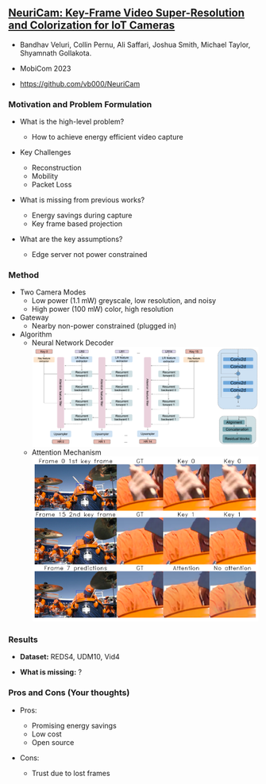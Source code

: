 ## [NeuriCam: Key-Frame Video Super-Resolution and Colorization for IoT Cameras](https://arxiv.org/abs/2207.12496)

* Bandhav Veluri, Collin Pernu, Ali Saffari, Joshua Smith, Michael Taylor, Shyamnath Gollakota.

* MobiCom 2023 

* https://github.com/vb000/NeuriCam

### Motivation and Problem Formulation

* What is the high-level problem?
  * How to achieve energy efficient video capture

* Key Challenges
  * Reconstruction
  * Mobility
  * Packet Loss

* What is missing from previous works?
  * Energy savings during capture
  * Key frame based projection

* What are the key assumptions? 
  * Edge server not power constrained

### Method

* Two Camera Modes 
  * Low power (1.1 mW) greyscale, low resolution, and noisy
  * High power (100 mW) color, high resolution
* Gateway
  * Nearby non-power constrained (plugged in)
* Algorithm
  * Neural Network Decoder
    ![Neural Network Decoder](./NND.png)
  * Attention Mechanism
    ![Attention Mechanism](./AM.png)

### Results

* **Dataset:** REDS4, UDM10, Vid4

* **What is missing:** ?

### Pros and Cons (Your thoughts)

* Pros: 
  * Promising energy savings
  * Low cost
  * Open source

* Cons: 
  * Trust due to lost frames
